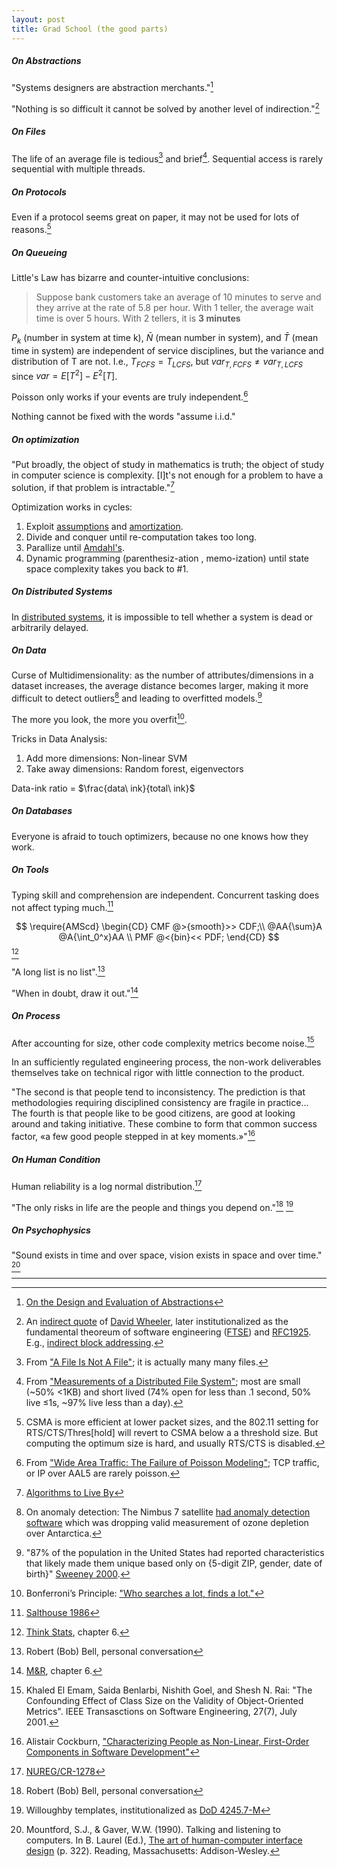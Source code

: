 ```yaml
---
layout: post
title: Grad School (the good parts)
---
```


##### On Abstractions
"Systems designers are abstraction merchants."[^abstractions]

"Nothing is so difficult it cannot be solved by another level of indirection."[^wheeler]

##### On Files
The life of an average file is tedious[^notafile] and brief[^tediousandbrief]. Sequential access is rarely sequential with multiple threads.

##### On Protocols
Even if a protocol seems great on paper, it may not be used for lots of reasons.[^csma]

##### On Queueing

Little's Law has bizarre and counter-intuitive conclusions:

> Suppose bank customers take an average of 10 minutes to serve and they arrive at the rate of 5.8 per hour. With 1 teller, the average wait time is over 5 hours. With 2 tellers, it is <b>3 minutes</b>

$P_k$ (number in system at time k), $\bar{N}$ (mean number in system), and $\bar{T}$ (mean time in system) are independent of service disciplines, but the variance and distribution of T are not. I.e., $T_{FCFS} = T_{LCFS}$, but $var_{T,FCFS} \neq var_{T,LCFS}$ since $var = E[T^2] - E^2[T]$.

Poisson only works if your events are truly independent.[^poisson]

Nothing cannot be fixed with the words "assume i.i.d."

<!-- <p class="center">
  <a class="fancybox" href="{{site.url}}/images/2017-08/disc-cont.svg"><img src="{{site.url}}/images/2017-08/disc-cont.svg" width="40%"/></a>
</p>
 -->
<!-- ##### On Sorting

|                                      | $split(1,n-1), \Theta(n^2)$  | $split(n/2,n/2), \Theta(n\cdot lgn)$  |
| ------------------------------------:|:----------------------------:| :-------------------------------:|
| recurse on input: work on way up     | insertion sort               | merge sort  |
| recurse on output: work on way down  | selection sort               |   Quicksort (kind of) |
 -->

##### On optimization
"Put broadly, the object of study in mathematics is truth; the object of study in computer science is complexity. [I]t's not enough for a problem to have a solution, if that problem is intractable."[^toliveby]

Optimization works in cycles:
1. Exploit [assumptions](https://dl.acm.org/citation.cfm?id=313859) and [amortization](https://www.youtube.com/watch?v=3MpzavN3Mco).
1. Divide and conquer until re-computation takes too long.
1. Parallize until [Amdahl's](https://en.wikipedia.org/wiki/Amdahl%27s_law).
1. Dynamic programming (parenthesiz-ation , memo-ization) until state space complexity takes you back to #1.

##### On Distributed Systems
In [distributed systems](https://github.com/aphyr/distsys-class), it is impossible to tell whether a system is dead or arbitrarily delayed.

##### On Data
Curse of Multidimensionality: as the number of attributes/dimensions in a dataset increases, the average distance becomes larger, making it more difficult to detect outliers[^nimbus] and leading to overfitted models.[^multidimensionality]

The more you look, the more you overfit[^bonferroni].

Tricks in Data Analysis:
1. Add more dimensions: Non-linear SVM
1. Take away dimensions: Random forest, eigenvectors

Data-ink ratio = $\frac{data\ ink}{total\ ink}$

##### On Databases
Everyone is afraid to touch optimizers, because no one knows how they work.

##### On Tools
Typing skill and comprehension are independent. Concurrent tasking does not affect typing much.[^salthouse]

$$
\require{AMScd}
\begin{CD}
CMF @>{smooth}>> CDF;\\
@AA{\sum}A @A{\int_0^x}AA \\
PMF @<{bin}<< PDF;
\end{CD}
$$
[^distributions]

"A long list is no list".[^bobbell]

"When in doubt, draw it out."[^drawitout]

##### On Process
After accounting for size, other code complexity metrics become noise.[^noise]

In an sufficiently regulated engineering process, the non-work deliverables themselves take on technical rigor with little connection to the product.

"The second is that people tend to inconsistency. The prediction is that methodologies requiring disciplined consistency are fragile in practice... The fourth is that people like to be good citizens, are good at looking around and taking initiative. These combine to form that common success factor, «a few good people stepped in at key moments.»"[^cockburn]

##### On Human Condition
Human reliability is a log normal distribution.[^nureg]

"The only risks in life are the people and things you depend on."[^bobbell] [^willoughby]

##### On Psychophysics
"Sound exists in time and over space, vision exists in space and over time." [^mountfordgaver]

---

[^abstractions]: [On the Design and Evaluation of Abstractions](http://www.cse.nd.edu/Reports/1992/tr-92-7.ps)
[^wheeler]: An [indirect quote](https://www.microsoft.com/en-us/research/wp-content/uploads/2016/02/turinglecture.pdf) of [David Wheeler](https://en.wikipedia.org/wiki/David_Wheeler_(British_computer_scientist)), later institutionalized as the fundamental theoreum of software engineering ([FTSE](https://en.wikipedia.org/wiki/Fundamental_theorem_of_software_engineering)) and [RFC1925](https://tools.ietf.org/html/rfc1925). E.g., [indirect block addressing](https://lwn.net/Articles/187321/).
[^mountfordgaver]: Mountford, S.J., & Gaver, W.W. (1990). Talking and listening to computers. In B. Laurel (Ed.), [The art of human-computer interface design](http://amzn.to/2vFevAz) (p. 322). Reading, Massachusetts: Addison-Wesley.
[^willoughby]: Willoughby templates, institutionalized as [DoD 4245.7-M](handle.dtic.mil/100.2/ADA303209)
[^bobbell]: Robert (Bob) Bell, personal conversation
[^nureg]: [NUREG/CR-1278](https://www.nrc.gov/docs/ML0712/ML071210299.pdf)
[^csma]: CSMA is more efficient at lower packet sizes, and the 802.11 setting for RTS/CTS/Thres[hold] will revert to CSMA below a a threshold size. But computing the optimum size is hard, and usually RTS/CTS is disabled.
[^tediousandbrief]: From ["Measurements of a Distributed File System"](dl.acm.org/citation.cfm?id=121164); most are small (~50% <1KB) and short lived (74% open for less than .1 second, 50% live ≤1s, ~97% live less than a day).
[^notafile]: From ["A File Is Not A File"](dl.acm.org/citation.cfm?id=2043564); it is actually many many files.
[^poisson]: From ["Wide Area Traffic: The Failure of Poisson Modeling"](www.icir.org/vern/papers/poisson.TON.pdf); TCP traffic, or IP over AAL5 are rarely poisson.
[^toliveby]: [Algorithms to Live By](http://amzn.to/2x5zryq)
[^multidimensionality]: "87% of the population in the United States had reported characteristics that likely made them unique based only on {5-digit ZIP, gender, date of birth}" [Sweeney 2000](https://dataprivacylab.org/projects/identifiability/paper1.pdf).
[^salthouse]: [Salthouse 1986](http://faculty.virginia.edu/cogage/publications2/Pre%201995/Perceptual%20Cognitive%20and%20Motoric%20Aspects%20of%20Transcription%20Typing.pdf)
[^drawitout]: [M&R](http://amzn.to/2wRnqgF), chapter 6.
[^cockburn]: Alistair Cockburn, ["Characterizing People as Non-Linear, First-Order Components in Software Development"](http://alistair.cockburn.us/Characterizing+people+as+non-linear,+first-order+components+in+software+development)
[^noise]: Khaled El Emam, Saida Benlarbi, Nishith Goel, and Shesh N. Rai: "The Confounding Effect of Class Size on the Validity of Object-Oriented Metrics". IEEE Transasctions on Software Engineering, 27(7), July 2001.
[^nimbus]: On anomaly detection: The Nimbus 7 satellite [had anomaly detection software](http://www.nature.com/nature/journal/v322/n6082/abs/322808a0.html) which was dropping valid measurement of ozone depletion over Antarctica.
[^bonferroni]: Bonferroni’s Principle: ["Who searches a lot, finds a lot."](http://rationalwiki.org/wiki/Bonferroni%27s_principle)
[^distributions]: [Think Stats](http://amzn.to/2wRBFC0), chapter 6.

<script type="text/x-mathjax-config">
  MathJax.Hub.Config({
    tex2jax: {
      inlineMath: [ ['$','$'], ["\\(","\\)"] ],
      processEscapes: true
    }
  });
</script>

<script type="text/javascript"
    src="http://cdn.mathjax.org/mathjax/latest/MathJax.js?config=TeX-AMS-MML_HTMLorMML">
</script>